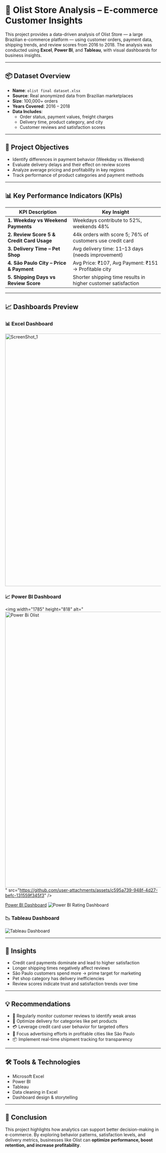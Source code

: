 # 🛒 Olist Store Analysis – E-commerce Customer Insights

This project provides a data-driven analysis of Olist Store — a large Brazilian e-commerce platform — using customer orders, payment data, shipping trends, and review scores from 2016 to 2018. The analysis was conducted using **Excel**, **Power BI**, and **Tableau**, with visual dashboards for business insights.

---

## 📦 Dataset Overview

- **Name**: `olist final dataset.xlsx`
- **Source**: Real anonymized data from Brazilian marketplaces
- **Size**: 100,000+ orders
- **Years Covered**: 2016 – 2018
- **Data Includes**:
  - Order status, payment values, freight charges
  - Delivery time, product category, and city
  - Customer reviews and satisfaction scores

---

## 🎯 Project Objectives

- Identify differences in payment behavior (Weekday vs Weekend)
- Evaluate delivery delays and their effect on review scores
- Analyze average pricing and profitability in key regions
- Track performance of product categories and payment methods

---

## 📊 Key Performance Indicators (KPIs)

| KPI Description | Key Insight |
|-----------------|-------------|
| **1. Weekday vs Weekend Payments** | Weekdays contribute to 52%, weekends 48% |
| **2. Review Score 5 & Credit Card Usage** | 44k orders with score 5; 76% of customers use credit card |
| **3. Delivery Time – Pet Shop** | Avg delivery time: 11–13 days (needs improvement) |
| **4. São Paulo City – Price & Payment** | Avg Price: ₹107, Avg Payment: ₹151 → Profitable city |
| **5. Shipping Days vs Review Score** | Shorter shipping time results in higher customer satisfaction |

---

## 📈 Dashboards Preview

### 📊 Excel Dashboard
<img width="1785" height="818" alt="ScreenShot_1" src="https://github.com/user-attachments/assets/c595a739-948f-4d27-befc-131559f345f3" />


### 📈 Power BI Dashboard
<img width="1785" height="818" alt="<img width="1867" height="893" alt="Power Bi Olist" src="https://github.com/user-attachments/assets/c480b3dc-d1e8-4c2e-a8e9-f7236a83c50f" />
" src="https://github.com/user-attachments/assets/c595a739-948f-4d27-befc-131559f345f3" />

[Power BI Dashboard](./Olist%20Power%20Bi.png)
![Power BI Rating Dashboard](./Olist%20Power%20Bi_2.png)

### 📉 Tableau Dashboard
![Tableau Dashboard](./Olist%20Tableau.png)

---

## 📌 Insights

- Credit card payments dominate and lead to higher satisfaction
- Longer shipping times negatively affect reviews
- São Paulo customers spend more → prime target for marketing
- Pet shop category has delivery inefficiencies
- Review scores indicate trust and satisfaction trends over time

---

## 💡 Recommendations

- 💬 Regularly monitor customer reviews to identify weak areas
- 🚚 Optimize delivery for categories like pet products
- 💳 Leverage credit card user behavior for targeted offers
- 🧠 Focus advertising efforts in profitable cities like São Paulo
- 📦 Implement real-time shipment tracking for transparency

---

## 🛠️ Tools & Technologies

- Microsoft Excel  
- Power BI  
- Tableau  
- Data cleaning in Excel  
- Dashboard design & storytelling
 

---

## 📜 Conclusion

This project highlights how analytics can support better decision-making in e-commerce. By exploring behavior patterns, satisfaction levels, and delivery metrics, businesses like Olist can **optimize performance, boost retention, and increase profitability**.
